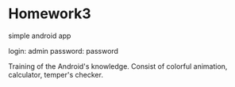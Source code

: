 # Homework3
simple android app

login: admin
password: password

Training of the Android's knowledge. Consist of colorful animation, calculator, temper's checker.  
